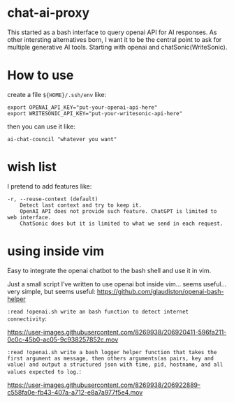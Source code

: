 # chat-ai-proxy
This started as a bash interface to query openai API for AI responses. As other intersting alternatives born, I want it to be the central point to ask for multiple generative AI tools. Starting with openai and chatSonic(WriteSonic).

# How to use
create a file `${HOME}/.ssh/env` like:
```
export OPENAI_API_KEY="put-your-openai-api-here"
export WRITESONIC_API_KEY="put-your-writesonic-api-here"
```

then you can use it like:
```
ai-chat-council "whatever you want"
```

# wish list
I pretend to add features like:
```
-r, --reuse-context (default)
	Detect last context and try to keep it.
	OpenAI API does not provide such feature. ChatGPT is limited to web interface.
	ChatSonic does but it is limited to what we send in each request.
```

# using inside vim
Easy to integrate the openai chatbot to the bash shell and use it in vim.

Just a small script I’ve written to use openai bot inside vim… seems useful… very simple, but seems useful: https://github.com/glaudiston/openai-bash-helper


`:read !openai.sh write an bash function to detect internet connectivity`:

https://user-images.githubusercontent.com/8269938/206920411-596fa211-0c0c-45b0-ac05-9c938257852c.mov


`:read !openai.sh write a bash logger helper function that takes the first argument as message, then others arguments(as pairs, key and value) and output a structured json with time, pid, hostname, and all values expected to log.`:

https://user-images.githubusercontent.com/8269938/206922889-c558fa0e-fb43-407a-a712-e8a7a977f5e4.mov

